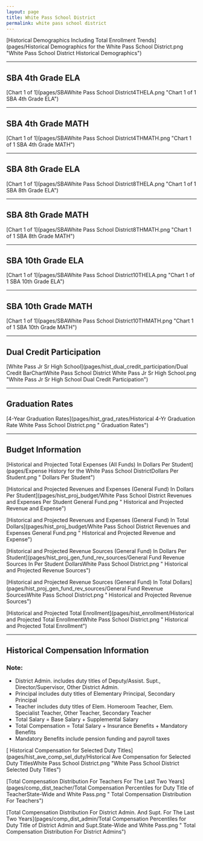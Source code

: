 ```yaml
---
layout: page
title: White Pass School District
permalink: white pass school district
---
```



[Historical Demographics Including Total Enrollment Trends](pages/Historical Demographics for the White Pass School District.png "White Pass School District Historical Demographics")

___

## SBA 4th Grade ELA

[Chart 1 of 1](pages/SBAWhite Pass School District4THELA.png "Chart 1 of 1 SBA 4th Grade ELA")


___

## SBA 4th Grade MATH

[Chart 1 of 1](pages/SBAWhite Pass School District4THMATH.png "Chart 1 of 1 SBA 4th Grade MATH")


___

## SBA 8th Grade ELA

[Chart 1 of 1](pages/SBAWhite Pass School District8THELA.png "Chart 1 of 1 SBA 8th Grade ELA")


___

## SBA 8th Grade MATH

[Chart 1 of 1](pages/SBAWhite Pass School District8THMATH.png "Chart 1 of 1 SBA 8th Grade MATH")


___

## SBA 10th Grade ELA

[Chart 1 of 1](pages/SBAWhite Pass School District10THELA.png "Chart 1 of 1 SBA 10th Grade ELA")


___

## SBA 10th Grade MATH

[Chart 1 of 1](pages/SBAWhite Pass School District10THMATH.png "Chart 1 of 1 SBA 10th Grade MATH")


___

## Dual Credit Participation

[White Pass Jr Sr High School](pages/hist_dual_credit_participation/Dual Credit BarChartWhite Pass School District White Pass Jr Sr High School.png "White Pass Jr Sr High School Dual Credit Participation")


___

## Graduation Rates

[4-Year Graduation Rates](pages/hist_grad_rates/Historical 4-Yr Graduation Rate White Pass School District.png " Graduation Rates")


___

## Budget Information

[Historical and Projected Total Expenses (All Funds) In Dollars Per Student](pages/Expense History for the White Pass School DistrictDollars Per Student.png " Dollars Per Student")

[Historical and Projected Revenues and Expenses (General Fund) In Dollars Per Student](pages/hist_proj_budget/White Pass School District Revenues and Expenses Per Student General Fund.png " Historical and Projected Revenue and Expense")

[Historical and Projected Revenues and Expenses (General Fund) In Total Dollars](pages/hist_proj_budget/White Pass School District Revenues and Expenses General Fund.png " Historical and Projected Revenue and Expense")

[Historical and Projected Revenue Sources (General Fund) In Dollars Per Student](pages/hist_proj_gen_fund_rev_sources/General Fund Revenue Sources In Per Student DollarsWhite Pass School District.png " Historical and Projected Revenue Sources")

[Historical and Projected Revenue Sources (General Fund) In Total Dollars](pages/hist_proj_gen_fund_rev_sources/General Fund Revenue SourcesWhite Pass School District.png " Historical and Projected Revenue Sources")

[Historical and Projected Total Enrollment](pages/hist_enrollment/Historical and Projected Total EnrollmentWhite Pass School District.png " Historical and Projected Total Enrollment")


___

## Historical Compensation Information
### Note:
- District Admin. includes duty titles of Deputy/Assist. Supt., Director/Supervisor, Other District Admin.
- Principal includes duty titles of Elementary Principal, Secondary Principal
- Teacher includes duty titles of Elem. Homeroom Teacher, Elem. Specialist Teacher, Other Teacher, Secondary Teacher
- Total Salary = Base Salary + Supplemental Salary
- Total Compensation = Total Salary + Insurance Benefits + Mandatory Benefits
- Mandatory Benefits include pension funding and payroll taxes

[ Historical Compensation for Selected Duty Titles](pages/hist_ave_comp_sel_duty/Historical Ave Compensation for Selected Duty TitlesWhite Pass School District.png "White Pass School District Selected Duty Titles")

[Total Compensation Distribution For Teachers For The Last Two Years](pages/comp_dist_teacher/Total Compensation Percentiles for Duty Title of TeacherState-Wide and White Pass.png " Total Compensation Distribution For Teachers")

[Total Compensation Distribution For District Admin. And Supt. For The Last Two Years](pages/comp_dist_admin/Total Compensation Percentiles for Duty Title of District Admin and Supt.State-Wide and White Pass.png " Total Compensation Distribution For District Admins")

